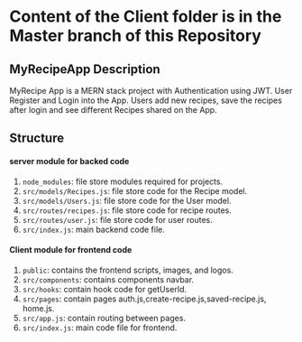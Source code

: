 # Content of the Client folder is in the Master branch of this Repository

## MyRecipeApp Description
MyRecipe App is a MERN stack project with Authentication using JWT. User Register and Login into the App. Users add new recipes, save the recipes after login and see different Recipes shared on the App.

## Structure
#### server module for backed code 
1. `node_modules`: file store modules required for projects.
2. `src/models/Recipes.js`: file store code for the Recipe model.
3. `src/models/Users.js`: file store code for the User model.
4. `src/routes/recipes.js`: file store code for recipe routes.
5. `src/routes/user.js`: file store code for user routes.
6. `src/index.js`: main backend code file.

#### Client module for frontend code 
1. `public`: contains the frontend scripts, images, and logos.
2. `src/components`: contains components navbar.
3. `src/hooks`: contain hook code for getUserId.
4. `src/pages`: contain pages auth.js,create-recipe.js,saved-recipe.js, home.js.
5. `src/app.js`: contain routing between pages.
6. `src/index.js`: main code file for frontend.




